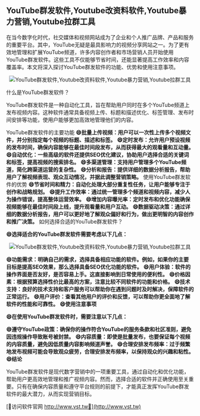 ## **YouTube群发软件,Youtube改资料软件,Youtube暴力营销,Youtube拉群工具**

在当今数字化时代，社交媒体和视频网站成为了企业和个人推广品牌、产品和服务的重要平台。其中，YouTube无疑是最具影响力的视频分享网站之一。为了更有效地管理和扩展YouTube频道，许多内容创作者和市场营销人员开始使用YouTube群发软件。这些工具不仅能够节省时间，还能显著提高工作效率和内容覆盖率。本文将深入探讨YouTube群发软件的功能、优势和使用注意事项。

 <center><img src="https://vst.tw/MP4/tuiguang/png/4.png" alt="YouTube群发软件,Youtube改资料软件,Youtube暴力营销,Youtube拉群工具"></center>

什么是YouTube群发软件？

YouTube群发软件是一种自动化工具，旨在帮助用户同时在多个YouTube频道上发布视频内容。这种软件通常具备视频上传、标题和描述优化、标签管理、发布时间安排等功能，使用户能够更加高效地管理他们的内容。

YouTube群发软件的主要功能
**😄批量上传视频：用户可以一次性上传多个视频文件，并分别指定每个视频的标题、描述和标签。**
**😄定时发布：允许用户预设视频的发布时间，确保内容能够在最佳时间段发布，从而获得最大的观看量和互动量。**
**😄自动优化：一些高级的软件还提供SEO优化建议，协助用户选择合适的关键词和标签，提高视频的搜索排名。**
**😄多渠道管理：支持用户管理多个YouTube频道，简化跨渠道运营的复杂性。**
**😄分析和报告：提供详细的数据分析报告，帮助用户了解视频表现、观众互动情况，并据此调整营销策略。**
使用YouTube群发软件的优势
**😄节省时间和精力：自动化处理大部分重复性任务，让用户能够专注于创作和战略规划。**
**😄提升工作效率：通过统一管理多个频道和视频内容，减少人为操作错误，提高整体运营效率。**
**😄增加内容曝光率：定时发布和优化功能确保视频能够在最佳时间段上线，提升观看量和用户互动。**
**😄数据驱动决策：通过详细的数据分析报告，用户可以更好地了解观众偏好和行为，做出更明智的内容创作和推广决策。**
如何选择合适的YouTube群发软件？

**😄选择适合的YouTube群发软件需要考虑以下几点：**

 <center><img src="https://vst.tw/MP4/tuiguang/png/7.png" alt="YouTube群发软件,Youtube改资料软件,Youtube暴力营销,Youtube拉群工具"></center>

**😄功能需求：明确自己的需求，选择具备相应功能的软件。例如，如果你的主要目标是提高SEO效果，那么选择具备SEO优化功能的软件。**
**😄用户体验：软件的操作界面是否友好，是否容易上手。这直接影响到日常使用的便利性。**
**😄价格因素：根据预算选择性价比最高的方案，注意比较不同软件的功能和价格。**
**😄技术支持：良好的技术支持和客户服务可以帮助你在遇到问题时及时解决，保障软件的正常运行。**
**😄用户评价：查看其他用户的评价和反馈，可以帮助你更全面地了解软件的性能和可靠性。**
**😄使用注意事项**

**😄在使用YouTube群发软件时，需要注意以下几点：**

**😄遵守YouTube政策：确保你的操作符合YouTube的服务条款和社区准则，避免因违规操作导致账号被封禁。**
**😄内容质量：即使是批量发布，也要保证每个视频的内容质量，避免因低质量内容影响频道声誉。**
**😄合理安排发布频率：过于频繁地发布视频可能会导致观众疲劳，合理安排发布频率，以保持观众的兴趣和粘性。**
**😄结论**

YouTube群发软件是现代数字营销中的一项重要工具，通过自动化和优化功能，帮助用户更高效地管理和推广视频内容。然而，选择合适的软件并正确使用至关重要。只有在确保内容质量和遵守平台规则的前提下，才能真正发挥YouTube群发软件的最大潜力，从而实现营销目标。


[👻访问软件官网 http://www.vst.tw👻](http://www.vst.tw)
